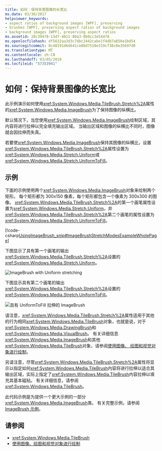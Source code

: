 ```yaml
---
title: 如何：保持背景图像的长宽比
ms.date: 03/30/2017
helpviewer_keywords:
- aspect ratios of background images [WPF], preserving
- brushes [WPF], preserving aspect ratios of background images
- background images [WPF], preserving aspect ratios
ms.assetid: 28c39478-13d7-4011-80a3-8b9cc3e54478
ms.openlocfilehash: df5632aa3d3c7dbc2442cabe1f4db7a850a1bd54
ms.sourcegitcommit: 0c48191d6d641ce88d7510e319cf38c0e35697d0
ms.translationtype: MT
ms.contentlocale: zh-CN
ms.lasthandoff: 03/05/2019
ms.locfileid: "57353941"
---
```

# <a name="how-to-preserve-the-aspect-ratio-of-an-image-used-as-a-background"></a>如何：保持背景图像的长宽比
此示例演示如何使用<xref:System.Windows.Media.TileBrush.Stretch%2A>属性的<xref:System.Windows.Media.ImageBrush>为了保持图像的纵横比。  
  
 默认情况下，当您使用<xref:System.Windows.Media.ImageBrush>绘制区域，其内容将进行拉伸以完全填充输出区域。 当输出区域和图像的纵横比不同时，图像就会因拉伸而失真。  
  
 若要使<xref:System.Windows.Media.ImageBrush>保持其图像的纵横比，设置<xref:System.Windows.Media.TileBrush.Stretch%2A>属性设置为<xref:System.Windows.Media.Stretch.Uniform>或<xref:System.Windows.Media.Stretch.UniformToFill>。  
  
## <a name="example"></a>示例  
 下面的示例使用两个<xref:System.Windows.Media.ImageBrush>对象来绘制两个矩形。 每个矩形都为 300x150 像素，每个矩形都包含一个像素为 300x300 的图像。 <xref:System.Windows.Media.TileBrush.Stretch%2A>的第一个画笔属性设置为<xref:System.Windows.Media.Stretch.Uniform>，并<xref:System.Windows.Media.TileBrush.Stretch%2A>第二个画笔的属性设置为<xref:System.Windows.Media.Stretch.UniformToFill>。  
  
 [!code-csharp[UsingImageBrush_snip#ImageBrushStretchModesExampleWholePage](~/samples/snippets/csharp/VS_Snippets_Wpf/UsingImageBrush_snip/CSharp/StretchModes.cs#imagebrushstretchmodesexamplewholepage)]  
  
 下图显示了具有第一个画笔的输出<xref:System.Windows.Media.TileBrush.Stretch%2A>设置的<xref:System.Windows.Media.Stretch.Uniform>。  
  
 ![ImageBrush with Uniform stretching](./media/graphicsmm-imagebrushuniformstretch.jpg "graphicsmm_ImageBrushUniformStretch")  
  
 下图显示具有第二个画笔的输出<xref:System.Windows.Media.TileBrush.Stretch%2A>设置的<xref:System.Windows.Media.Stretch.UniformToFill>。  
  
 ![具有 UniformToFill 拉伸的 ImageBrush](./media/graphicsmm-imagebrushuniformtofillstretch.jpg "graphicsmm_ImageBrushUniformToFillStretch")  
  
 请注意，<xref:System.Windows.Media.TileBrush.Stretch%2A>属性适用于其他的行为相同<xref:System.Windows.Media.TileBrush>对象，也就是说，对于<xref:System.Windows.Media.DrawingBrush>和<xref:System.Windows.Media.VisualBrush>。 有关详细信息<xref:System.Windows.Media.ImageBrush>和其他<xref:System.Windows.Media.TileBrush>对象，请参阅[使用图像、 绘图和视觉对象进行绘制](painting-with-images-drawings-and-visuals.md)。  
  
 另请注意，尽管<xref:System.Windows.Media.TileBrush.Stretch%2A>属性将显示以指定如何<xref:System.Windows.Media.TileBrush>内容将进行拉伸以适合其输出区域，实际上指定了<xref:System.Windows.Media.TileBrush>内容拉伸以填充其基本磁贴。 有关详细信息，请参阅 <xref:System.Windows.Media.TileBrush>。  
  
 此代码示例是为提供一个更大示例的一部分<xref:System.Windows.Media.ImageBrush>类。 有关完整示例，请参阅[ImageBrush 示例](https://go.microsoft.com/fwlink/?LinkID=160005)。  
  
## <a name="see-also"></a>请参阅
- <xref:System.Windows.Media.TileBrush>
- [使用图像、绘图和视觉对象进行绘制](painting-with-images-drawings-and-visuals.md)

